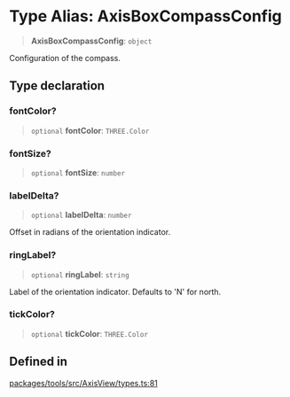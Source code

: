 # Type Alias: AxisBoxCompassConfig

> **AxisBoxCompassConfig**: `object`

Configuration of the compass.

## Type declaration

### fontColor?

> `optional` **fontColor**: `THREE.Color`

### fontSize?

> `optional` **fontSize**: `number`

### labelDelta?

> `optional` **labelDelta**: `number`

Offset in radians of the orientation indicator.

### ringLabel?

> `optional` **ringLabel**: `string`

Label of the orientation indicator. Defaults
to 'N' for north.

### tickColor?

> `optional` **tickColor**: `THREE.Color`

## Defined in

[packages/tools/src/AxisView/types.ts:81](https://github.com/cognitedata/reveal/blob/2acd9d17229d2bc8e309653b4d6a39ad941e44f1/viewer/packages/tools/src/AxisView/types.ts#L81)
